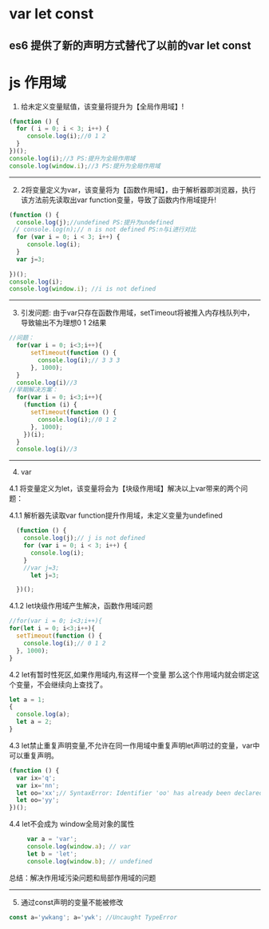 # var let const 
## es6 提供了新的声明方式替代了以前的var let const

# js 作用域

1. 给未定义变量赋值，该变量将提升为【全局作用域】!
```js
(function () {
  for ( i = 0; i < 3; i++) {
     console.log(i);//0 1 2
  }
})();
console.log(i);//3 PS:提升为全局作用域
console.log(window.i);//3 PS:提升为全局作用域
```
***
2. 2将变量定义为var，该变量将为【函数作用域】，由于解析器即浏览器，执行该方法前先读取出var function变量，导致了函数内作用域提升!
```js
(function () {
  console.log(j);//undefined PS:提升为undefined
 // console.log(n);// n is not defined PS:n与i进行对比
  for (var i = 0; i < 3; i++) {
     console.log(i);
  }
  var j=3;
  
})();
console.log(i);
console.log(window.i); //i is not defined
```
***
3. 引发问题: 由于var只存在函数作用域，setTimeout将被推入内存栈队列中，导致输出不为理想0 1 2结果

```js
//问题：
  for(var i = 0; i<3;i++){ 
      setTimeout(function () {
        console.log(i);// 3 3 3
      }, 1000); 
  }
  console.log(i)//3
//早期解决方案：
  for(var i = 0; i<3;i++){
    (function (i) {
      setTimeout(function () {
        console.log(i);//0 1 2
      }, 1000);
    })(i);
  }
  console.log(i)//3
```
***
4. var 

4.1 将变量定义为let，该变量将会为【块级作用域】解决以上var带来的两个问题：

4.1.1 解析器先读取var function提升作用域，未定义变量为undefined
```js
  (function () {
    console.log(j);// j is not defined 
    for (var i = 0; i < 3; i++) { 
      console.log(i);
    }
    //var j=3;
      let j=3;

  })(); 
```
4.1.2 let块级作用域产生解决，函数作用域问题
  ```js
  //for(var i = 0; i<3;i++){ 
  for(let i = 0; i<3;i++){ 
    setTimeout(function () {
      console.log(i);// 0 1 2
    }, 1000); 
  }
```


4.2 let有暂时性死区,如果作用域内,有这样一个变量 那么这个作用域内就会绑定这个变量，不会继续向上查找了。
```js
let a = 1;
{
  console.log(a);
  let a = 2;
}
```
4.3 let禁止重复声明变量,不允许在同一作用域中重复声明let声明过的变量，var中可以重复声明。
```js
(function () {
  var ix='q';
  var ix='nn';
  let oo='xx';// SyntaxError: Identifier 'oo' has already been declared
  let oo='yy';
})();
  ```
 4.4 let不会成为 window全局对象的属性
 ```js
      var a = 'var';
      console.log(window.a); // var
      let b = 'let';
      console.log(window.b); // undefined
  ``` 
总结：解决作用域污染问题和局部作用域的问题
***
5. 通过const声明的变量不能被修改
```js
const a='ywkang'; a='ywk'; //Uncaught TypeError
```
 
